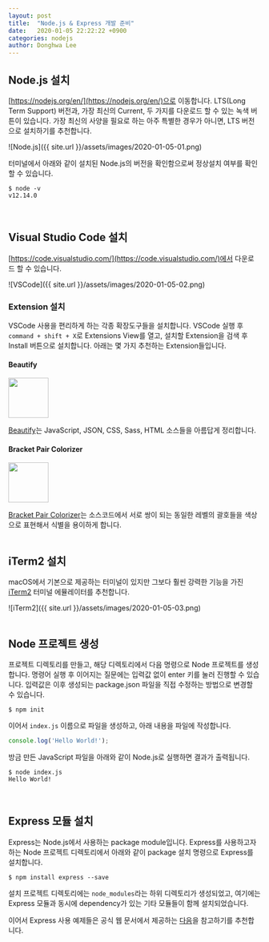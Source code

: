 ```yaml
---
layout: post
title:  "Node.js & Express 개발 준비"
date:   2020-01-05 22:22:22 +0900
categories: nodejs
author: Donghwa Lee
---
```

## Node.js 설치
[https://nodejs.org/en/](https://nodejs.org/en/)으로 이동합니다. LTS(Long Term Support) 버전과, 가장 최신의 Current, 두 가지를 다운로드 할 수 있는 녹색 버튼이 있습니다. 가장 최신의 사양을 필요로 하는 아주 특별한 경우가 아니면, LTS 버전으로 설치하기를 추천합니다.

![Node.js]({{ site.url }}/assets/images/2020-01-05-01.png)

터미널에서 아래와 같이 설치된 Node.js의 버전을 확인함으로써 정상설치 여부를 확인할 수 있습니다.
```shell
$ node -v
v12.14.0
```
<br/>

## Visual Studio Code 설치
[https://code.visualstudio.com/](https://code.visualstudio.com/)에서 다운로드 할 수 있습니다.

![VSCode]({{ site.url }}/assets/images/2020-01-05-02.png)

### Extension 설치
VSCode 사용을 편리하게 하는 각종 확장도구들을 설치합니다. VSCode 실행 후 `command + shift + X`로 Extensions View를 열고, 설치할 Extension을 검색 후 Install 버튼으로 설치합니다. 아래는 몇 가지 추천하는 Extension들입니다.

#### Beautify
<img src="https://hookyqr.gallerycdn.vsassets.io/extensions/hookyqr/beautify/1.5.0/1556863124877/Microsoft.VisualStudio.Services.Icons.Default" width="80" />

[Beautify](https://marketplace.visualstudio.com/items?itemName=HookyQR.beautify)는 JavaScript, JSON, CSS, Sass, HTML 소스들을 아름답게 정리합니다.

#### Bracket Pair Colorizer
<img src="https://coenraads.gallerycdn.vsassets.io/extensions/coenraads/bracket-pair-colorizer/1.0.61/1542132753296/Microsoft.VisualStudio.Services.Icons.Default" width="80" />

[Bracket Pair Colorizer](https://marketplace.visualstudio.com/items?itemName=CoenraadS.bracket-pair-colorizer)는 소스코드에서 서로 쌍이 되는 동일한 레벨의 괄호들을 색상으로 표현해서 식별을 용이하게 합니다.
<br/>
<br/>

## iTerm2 설치
macOS에서 기본으로 제공하는 터미널이 있지만 그보다 훨씬 강력한 기능을 가진 [iTerm2](https://iterm2.com/downloads.html) 터미널 에뮬레이터를  추천합니다.

![iTerm2]({{ site.url }}/assets/images/2020-01-05-03.png)
<br/>
<br/>

## Node 프로젝트 생성
프로젝트 디렉토리를 만들고, 해당 디렉토리에서 다음 명령으로 Node 프로젝트를 생성합니다. 명령어 실행 후 이어지는 질문에는 입력값 없이 enter 키를 눌러 진행할 수 있습니다. 입력값은 이후 생성되는 package.json 파일을 직접 수정하는 방법으로 변경할 수 있습니다.
```shell
$ npm init
```
이어서 `index.js` 이름으로 파일을 생성하고, 아래 내용을 파일에 작성합니다.
```javascript
console.log('Hello World!');
```
방금 만든 JavaScript 파일을 아래와 같이 Node.js로 실행하면 결과가 출력됩니다.
```shell
$ node index.js
Hello World!
```
<br/>

## Express 모듈 설치
Express는 Node.js에서 사용하는 package module입니다. Express를 사용하고자 하는 Node 프로젝트 디렉토리에서 아래와 같이 package 설치 명령으로 Express를 설치합니다.
```shell
$ npm install express --save
```
설치 프로젝트 디렉토리에는 `node_modules`라는 하위 디렉토리가 생성되었고, 여기에는 Express 모듈과 동시에 dependency가 있는 기타 모듈들이 함께 설치되었습니다.

이어서 Express 사용 예제들은 공식 웹 문서에서 제공하는 [다음](https://expressjs.com/ko/starter/hello-world.html)을 참고하기를 추천합니다.